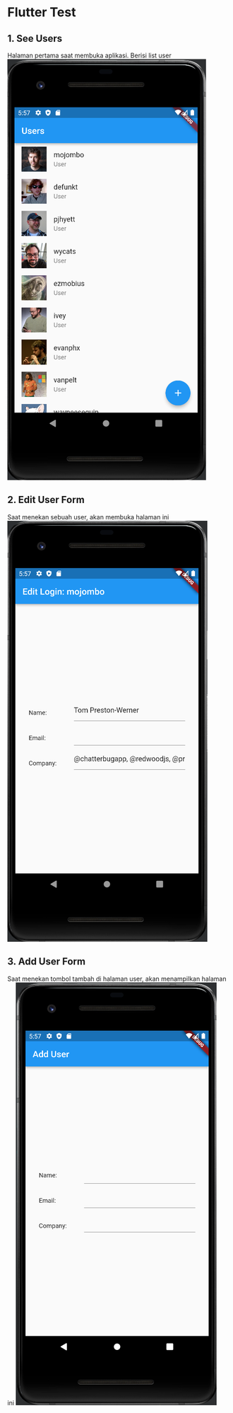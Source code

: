 # Flutter Test
## 1. See Users
Halaman pertama saat membuka aplikasi. Berisi list user
![Users](screenshot/Screenshot%202022-08-24%20175716.png)
## 2. Edit User Form
Saat menekan sebuah user, akan membuka halaman ini
![Edit User](screenshot/Screenshot%202022-08-24%20175728.png)
## 3. Add User Form
Saat menekan tombol tambah di halaman user, akan menampilkan halaman ini
![Add User](screenshot/Screenshot%202022-08-24%20175742.png)
